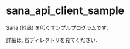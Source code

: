 sana\_api\_client\_sample
=========================

Sana (紗凪) を叩くサンプルプログラムです.

詳細は, 各ディレクトリを見てください.
